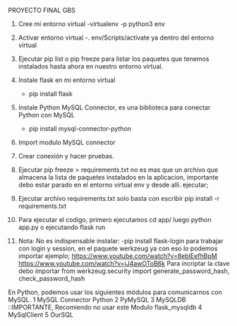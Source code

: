 PROYECTO FINAL GBS

1. Cree mi entorno virtual
	-virtualenv -p python3 env
    
2. Activar entorno virtual
	-. env/Scripts/activate  ya dentro del entorno virtual

3. Ejecutar pip list o pip freeze para listar los paquetes que tenemos 
    instalados hasta ahora en nuestro entorno virtual.

4. Instale flask en mi entorno virtual
    - pip install flask

5. Instale Python MySQL Connector, es una biblioteca para conectar Python con MySQL
    - pip install mysql-connector-python

6. Import modulo MySQL connector

7. Crear conexión y hacer pruebas.

8. Ejecutar pip freeze > requirements.txt no es mas que un archivo que almacena la lista de paquetes instalados en la aplicacion, importante debo estar parado en el entorno virtual env y desde alli. ejecutar;

9. Ejecutar archivo requirements.txt solo basta con escribir 
    pip install -r requirements.txt

10. Para ejecutar el codigo, primero ejecutamos cd app/ 
    luego python app.py  o ejecutando flask run

11. Nota: No es indispensable instalar:
	-pip install flask-login  para trabajar con login y session, 
	en el paquete werkzeug ya con eso lo podemos importar
	ejemplo; 
    https://www.youtube.com/watch?v=8ebIEefhBpM 
	https://www.youtube.com/watch?v=jJ4awOToB6k
    Para incriptar la clave debo importar 
	from werkzeug.security import generate_password_hash, check_password_hash


En Python, podemos usar los siguientes módulos para comunicarnos con MySQL.
1  MySQL Connector Python
2  PyMySQL
3  MySQLDB ::IMPORTANTE, Recomiendo no usar este Modulo  flask_mysqldb
4  MySqlClient
5  OurSQL


